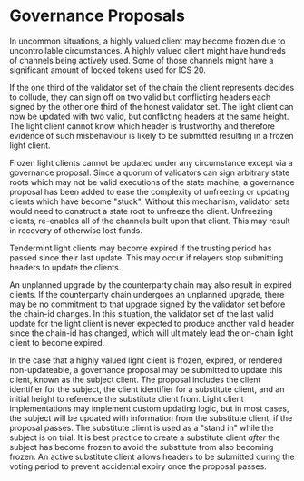 <!--
order: 5
-->

# Governance Proposals

In uncommon situations, a highly valued client may become frozen due to
uncontrollable circumstances. A highly valued client might have hundreds of
channels being actively used. Some of those channels might have a significant
amount of locked tokens used for ICS 20.

If the one third of the validator set of the chain the client represents decides
to collude, they can sign off on two valid but conflicting headers each signed
by the other one third of the honest validator set. The light client can now be
updated with two valid, but conflicting headers at the same height. The light
client cannot know which header is trustworthy and therefore evidence of such
misbehaviour is likely to be submitted resulting in a frozen light client.

Frozen light clients cannot be updated under any circumstance except via a
governance proposal. Since a quorum of validators can sign arbitrary state roots
which may not be valid executions of the state machine, a governance proposal
has been added to ease the complexity of unfreezing or updating clients which
have become "stuck". Without this mechanism, validator sets would need to
construct a state root to unfreeze the client. Unfreezing clients, re-enables
all of the channels built upon that client. This may result in recovery of
otherwise lost funds.

Tendermint light clients may become expired if the trusting period has passed
since their last update. This may occur if relayers stop submitting headers to
update the clients.

An unplanned upgrade by the counterparty chain may also result in expired
clients. If the counterparty chain undergoes an unplanned upgrade, there may be
no commitment to that upgrade signed by the validator set before the chain-id
changes. In this situation, the validator set of the last valid update for the
light client is never expected to produce another valid header since the
chain-id has changed, which will ultimately lead the on-chain light client to
become expired.

In the case that a highly valued light client is frozen, expired, or rendered
non-updateable, a governance proposal may be submitted to update this client,
known as the subject client. The proposal includes the client identifier for the
subject, the client identifier for a substitute client, and an initial height to
reference the substitute client from. Light client implementations may implement
custom updating logic, but in most cases, the subject will be updated with
information from the substitute client, if the proposal passes. The substitute
client is used as a "stand in" while the subject is on trial. It is best
practice to create a substitute client _after_ the subject has become frozen to
avoid the substitute from also becoming frozen. An active substitute client
allows headers to be submitted during the voting period to prevent accidental
expiry once the proposal passes.
